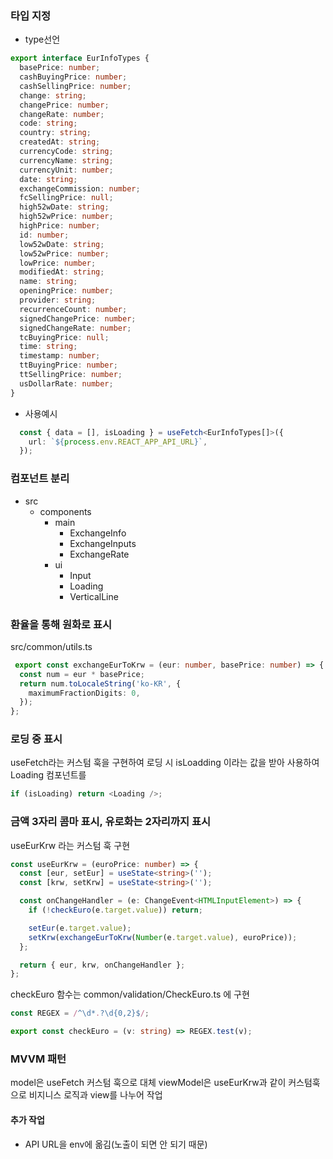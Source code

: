 ### 타입 지정
- type선언
```typescript
export interface EurInfoTypes {
  basePrice: number;
  cashBuyingPrice: number;
  cashSellingPrice: number;
  change: string;
  changePrice: number;
  changeRate: number;
  code: string;
  country: string;
  createdAt: string;
  currencyCode: string;
  currencyName: string;
  currencyUnit: number;
  date: string;
  exchangeCommission: number;
  fcSellingPrice: null;
  high52wDate: string;
  high52wPrice: number;
  highPrice: number;
  id: number;
  low52wDate: string;
  low52wPrice: number;
  lowPrice: number;
  modifiedAt: string;
  name: string;
  openingPrice: number;
  provider: string;
  recurrenceCount: number;
  signedChangePrice: number;
  signedChangeRate: number;
  tcBuyingPrice: null;
  time: string;
  timestamp: number;
  ttBuyingPrice: number;
  ttSellingPrice: number;
  usDollarRate: number;
}
```
- 사용예시
```typescript
  const { data = [], isLoading } = useFetch<EurInfoTypes[]>({
    url: `${process.env.REACT_APP_API_URL}`,
  });
```

### 컴포넌트 분리
- src
  - components
    - main
      - ExchangeInfo
      - ExchangeInputs
      - ExchangeRate
    - ui
      - Input
      - Loading
      - VerticalLine
      
### 환율을 통해 원화로 표시
src/common/utils.ts
```typescript
 export const exchangeEurToKrw = (eur: number, basePrice: number) => {
  const num = eur * basePrice;
  return num.toLocaleString('ko-KR', {
    maximumFractionDigits: 0,
  });
};
```

### 로딩 중 표시
useFetch라는 커스텀 훅을 구현하여 로딩 시 isLoadding 이라는 값을 받아 사용하여 Loading 컴포넌트를 
```typescript
if (isLoading) return <Loading />;
```

### 금액 3자리 콤마 표시, 유로화는 2자리까지 표시
useEurKrw 라는 커스텀 훅 구현
```typescript
const useEurKrw = (euroPrice: number) => {
  const [eur, setEur] = useState<string>('');
  const [krw, setKrw] = useState<string>('');

  const onChangeHandler = (e: ChangeEvent<HTMLInputElement>) => {
    if (!checkEuro(e.target.value)) return;

    setEur(e.target.value);
    setKrw(exchangeEurToKrw(Number(e.target.value), euroPrice));
  };

  return { eur, krw, onChangeHandler };
};
```
checkEuro 함수는
common/validation/CheckEuro.ts 에 구현
```typescript
const REGEX = /^\d*.?\d{0,2}$/;

export const checkEuro = (v: string) => REGEX.test(v);

```

### MVVM 패턴

model은 useFetch 커스텀 훅으로 대체
viewModel은 useEurKrw과 같이 커스텀훅으로 비지니스 로직과 view를 나누어 작업

#### 추가 작업
- API URL을 env에 옮김(노출이 되면 안 되기 때문)


